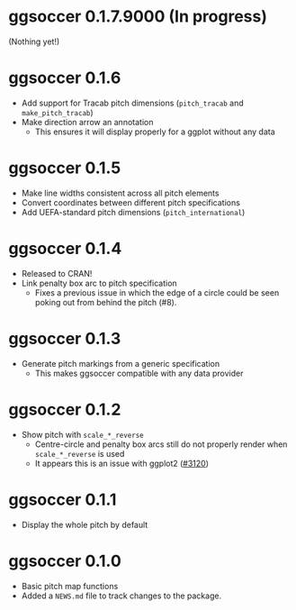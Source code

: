# ggsoccer 0.1.7.9000 (In progress)

(Nothing yet!)

# ggsoccer 0.1.6

* Add support for Tracab pitch dimensions (`pitch_tracab` and `make_pitch_tracab`)
* Make direction arrow an annotation
  * This ensures it will display properly for a ggplot without any data

# ggsoccer 0.1.5

* Make line widths consistent across all pitch elements
* Convert coordinates between different pitch specifications
* Add UEFA-standard pitch dimensions (`pitch_international`)

# ggsoccer 0.1.4

* Released to CRAN!
* Link penalty box arc to pitch specification
  * Fixes a previous issue in which the edge of a circle could be seen poking
    out from behind the pitch (#8).

# ggsoccer 0.1.3

* Generate pitch markings from a generic specification
  * This makes ggsoccer compatible with any data provider

# ggsoccer 0.1.2

* Show pitch with `scale_*_reverse`
  * Centre-circle and penalty box arcs still do not properly render when
    `scale_*_reverse` is used
  * It appears this is an issue with ggplot2 ([#3120](https://github.com/tidyverse/ggplot2/issues/3120))

# ggsoccer 0.1.1

* Display the whole pitch by default

# ggsoccer 0.1.0

* Basic pitch map functions
* Added a `NEWS.md` file to track changes to the package.
